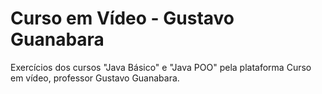 # Curso em Vídeo - Gustavo Guanabara

Exercícios dos cursos "Java Básico" e "Java POO" pela plataforma Curso em vídeo, professor Gustavo Guanabara.
